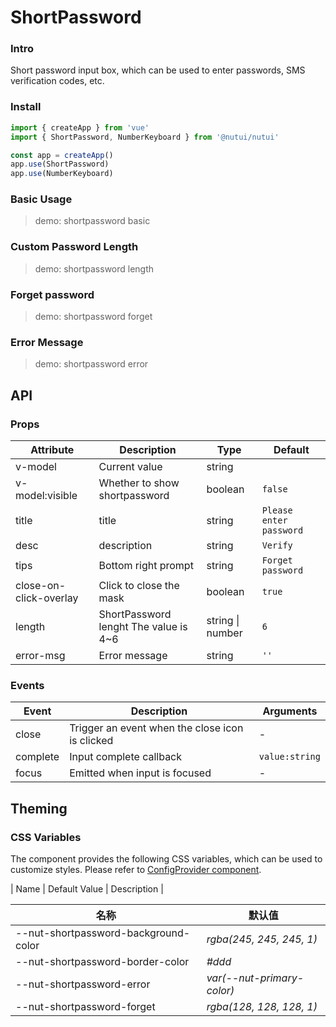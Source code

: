 # ShortPassword

### Intro

Short password input box, which can be used to enter passwords, SMS verification codes, etc.

### Install

```js
import { createApp } from 'vue'
import { ShortPassword, NumberKeyboard } from '@nutui/nutui'

const app = createApp()
app.use(ShortPassword)
app.use(NumberKeyboard)
```

### Basic Usage

> demo: shortpassword basic

### Custom Password Length

> demo: shortpassword length

### Forget password

> demo: shortpassword forget

### Error Message

> demo: shortpassword error

## API

### Props

| Attribute | Description | Type | Default |
| --- | --- | --- | --- |
| v-model | Current value | string |  |
| v-model:visible | Whether to show shortpassword | boolean | `false` |
| title | title | string | `Please enter password  ` |
| desc | description | string | `Verify` |
| tips | Bottom right prompt | string | `Forget password  ` |
| close-on-click-overlay | Click to close the mask | boolean | `true` |
| length | ShortPassword lenght The value is 4~6 | string \| number | `6` |
| error-msg | Error message | string | `''` |

### Events

| Event | Description | Arguments |
| --- | --- | --- |
| close | Trigger an event when the close icon is clicked | - |
| complete | Input complete callback | `value:string` |
| focus | Emitted when input is focused | - |

## Theming

### CSS Variables

The component provides the following CSS variables, which can be used to customize styles. Please refer to [ConfigProvider component](#/en-US/component/configprovider).

| Name | Default Value | Description |

| 名称 | 默认值 |
| --- | --- |
| --nut-shortpassword-background-color | _rgba(245, 245, 245, 1)_ |
| --nut-shortpassword-border-color | _#ddd_ |
| --nut-shortpassword-error | _var(--nut-primary-color)_ |
| --nut-shortpassword-forget | _rgba(128, 128, 128, 1)_ |

